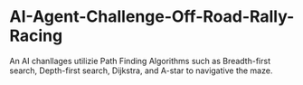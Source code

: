 # AI-Agent-Challenge-Off-Road-Rally-Racing
An AI chanllages utilizie Path Finding Algorithms such as Breadth-first search, Depth-first search, Dijkstra, and A-star to navigative the maze.
